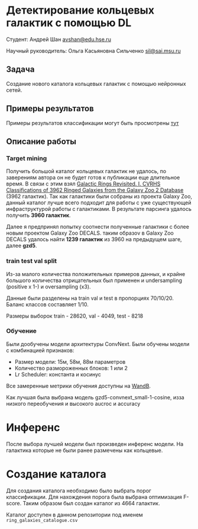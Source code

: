 # Детектирование кольцевых галактик с помощью DL

Студент: Андрей Шан avshan@edu.hse.ru

Научный руководитель: Ольга Касьяновна Сильченко sil@sai.msu.ru

## Задача
Создание нового каталога кольцевых галактик с помощью нейронных сетей. 

## Примеры результатов

Примеры результатов классификации могут быть просмотрены [тут](https://ring-galaxy-detection.readthedocs.io/ru/latest/)

## Описание работы

### Target mining

Получить большой каталог кольцевых галактик не удалось, по заверениям автора он не будет готов к публикации еще длительное время. В связи с этим взял [Galactic Rings Revisited. I. CVRHS Classifications of 3962 Ringed Galaxies from the Galaxy Zoo 2 Database](https://arxiv.org/abs/1707.06589) (3962 галактик). Так как галактики были собраны из проекта Galaxy Zoo, данный каталог лучше всего подходит для работы с уже существующей инфраструктурой работы с галактиками. В результате парсинга удалось получить **3960 галактик**. 

Далее я предпринял попытку соотнести полученные галактики с более новым проектом Galaxy Zoo DECALS. таким образоv в Galaxy Zoo DECALS удалось найти **1239 галактик** из 3960 на предыдущем шаге, далее **gzd5**. 

### train test val split

Из-за малого количества положительных примеров данных, и крайне большого количества отрицательных был применен и undersampling (positive x 1-) и oversampling (x3).

Данные были разделены на train val и test в пропорциях 70/10/20. Баланс классов составляет 1/10.

Размеры выборок train - 28620, val - 4049, test - 8218

### Обучение

Были дообучены модели архитектуры ConvNext. Были обучены модели с комбинацией признаков:

- Размер модели: 15м, 58м, 88м параметров
- Количество размороженных блоков: 1 или 2
- Lr Scheduler: константа и косинус

Все замеренные метрики обучения доступны на [WandB](https://wandb.ai/mlds-avshan/rings-galaxy-detection/overview).

Как лучшая была выбрана модель gzd5-convnext_small-1-cosine, изза низкого переобучения и высокого aucroc и accuracy

# Инференс

После выбора лучшей модели был произведен инференс модели. На галактика которые не были ранее размечены как кольцевые.

# Создание каталога

Для создания каталога необходимо было выбрать порог классификации. Для нахождения порога была выбрана оптимизация F-score.  Таким образом был создан каталог из 4664 галактик. 

Каталог доступен в данном репозитории под именем ```ring_galaxies_catalogue.csv```
